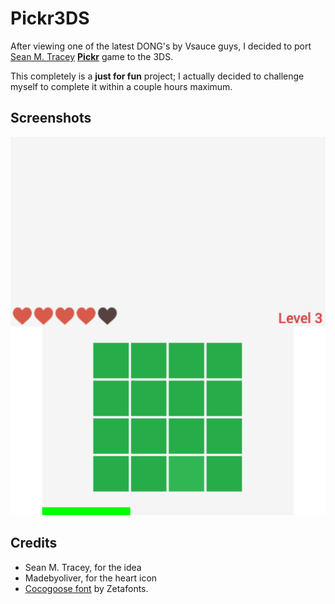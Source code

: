 # Pickr3DS

After viewing one of the latest DONG's by Vsauce guys, I decided to port [Sean M. Tracey](https://twitter.com/seanmtracey) [**Pickr**](https://smt.codes/stuff/pickr/) game to the 3DS.

This completely is a **just for fun** project; I actually decided to challenge myself to complete it within a couple hours maximum. 

## Screenshots

![](assets/screen1.png)

## Credits

* Sean M. Tracey, for the idea
* Madebyoliver, for the heart icon
* [Cocogoose font](http://www.zetafonts.com/collection/308) by Zetafonts.
